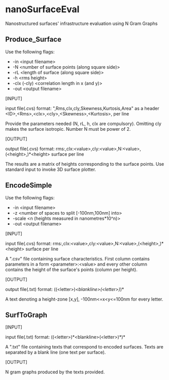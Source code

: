 # nanoSurfaceEval
Nanostructured surfaces' infrastructure evaluation using N Gram Graphs

## Produce_Surface

Use the following flags:

* -in \<input filename>
* -N \<number of surface points (along square side)>
* -rL \<length of surface (along square side)>
* -h \<rms height>
* -clx (-cly)  \<correlation length in x (and y)>
* -out \<output filename>

[INPUT]

input file(.cvs) format: \",Rms,clx,cly,Skewness,Kurtosis,Area" as a header 
                         \<ID>,\<Rms>,\<clx>,\<cly>,\<Skewness>,\<Kurtosis>,<Area> per line

Provide the parameters needed (N, rL, h, clx are compulsory).
Omitting cly makes the surface isotropic.
Number N must be power of 2.

[OUTPUT]

output file(.cvs) format: rms:<value>,clx:\<value>,cly:\<value>,N:\<value>,(\<height>,)*\<height> surface per line

The results are a matrix of heights corresponding to the surface points.
Use standard input to invoke 3D surface plotter.

## EncodeSimple

Use the following flags:

* -in \<input filename>
* -z \<number of spaces to split [-100nm,100nm] into>
* -scale \<n (heights measured in nanometres*10^n)>
* -out \<output filename>

[INPUT]

input file(.cvs) format: rms:<value>,clx:\<value>,cly:\<value>,N:\<value>,(\<height>,)*\<height> surface per line

A ".csv" file containing surface characteristics. First column contains parameters in a form \<parameter>:\<value> and every other column contains the height of the surface's points (column per height).

[OUTPUT]

output file(.txt) format: ((\<letter>)*\<blankline>(\<letter>)*)*

A text denoting a height-zone [x,y], -100nm<=x<y<=100nm for every letter.

## SurfToGraph

[INPUT]

input file(.txt) format: ((\<letter>)\*\<blankline>(\<letter>)\*)*

A ".txt" file containing texts that correspond to encoded surfaces. Texts are separated by a blank line (one text per surface).

[OUTPUT]

N gram graphs produced by the texts provided.

